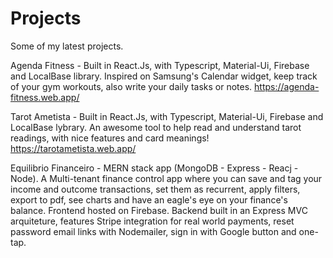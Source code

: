 # Projects
 Some of my latest projects.
 
 Agenda Fitness - Built in React.Js, with Typescript, Material-Ui, Firebase and LocalBase library. Inspired on Samsung's Calendar widget, keep track of your gym workouts, also write your daily tasks or notes.
 https://agenda-fitness.web.app/

 Tarot Ametista - Built in React.Js, with Typescript, Material-Ui, Firebase and LocalBase lybrary. An awesome tool to help read and understand tarot readings, with nice features and card meanings! https://tarotametista.web.app/

 Equilibrio Financeiro - MERN stack app (MongoDB - Express - Reacj - Node). A Multi-tenant finance control app where you can save and tag your income and outcome transactions, set them as recurrent, apply filters, export to pdf, see charts and have an eagle's eye on your finance's balance. Frontend hosted on Firebase. Backend built in an Express MVC arquiteture, features Stripe integration for real world payments, reset password email links with Nodemailer, sign in with Google button and one-tap.
